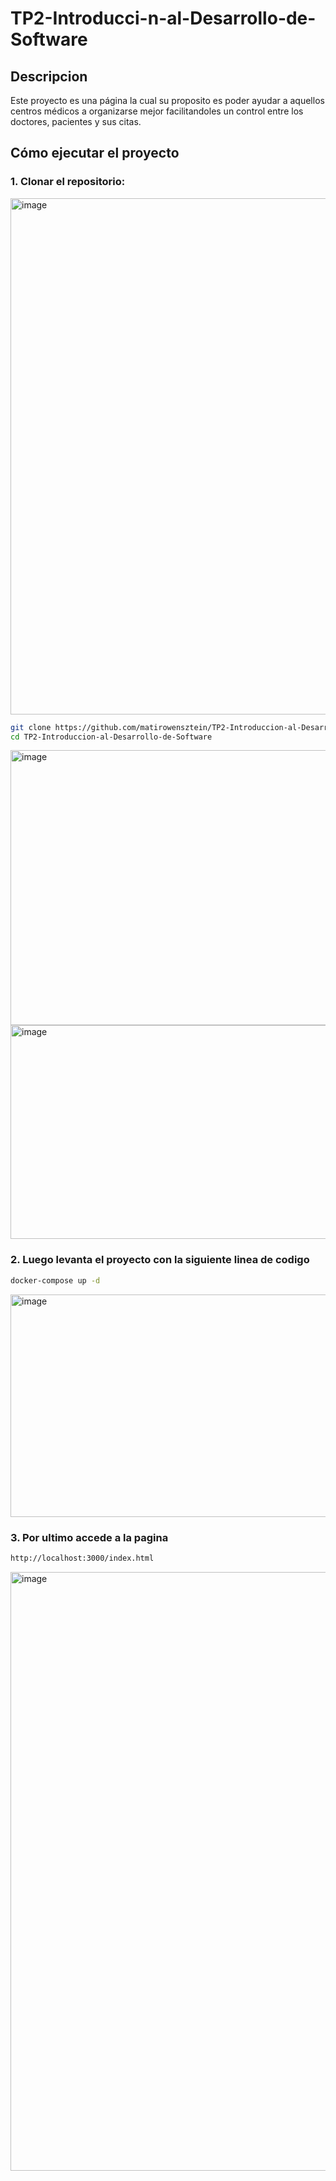 # TP2-Introducci-n-al-Desarrollo-de-Software

## Descripcion
  Este proyecto es una página la cual su proposito es poder ayudar a aquellos centros médicos a organizarse mejor facilitandoles un control entre los doctores, pacientes y sus citas.

## Cómo ejecutar el proyecto

### 1. Clonar el repositorio:
<img width="1626" height="826" alt="image" src="https://github.com/user-attachments/assets/0f9e294b-dd66-4789-a33c-ed4738c0868f" />

  ```bash
  git clone https://github.com/matirowensztein/TP2-Introduccion-al-Desarrollo-de-Software.git
  cd TP2-Introduccion-al-Desarrollo-de-Software
  ```
  <img width="1576" height="440" alt="image" src="https://github.com/user-attachments/assets/f881f653-7f6a-4e77-9721-8493f0199f0c" />
  <img width="1530" height="342" alt="image" src="https://github.com/user-attachments/assets/fc6ac182-7d09-4695-9620-893500ffb30b" />




### 2. Luego levanta el proyecto con la siguiente linea de codigo
  ```bash
  docker-compose up -d
  ```
  <img width="1587" height="356" alt="image" src="https://github.com/user-attachments/assets/84768b43-ad98-4264-8a96-a36b5e2ad1ef" />


  
### 3. Por ultimo accede a la pagina

  ```bash
  http://localhost:3000/index.html
  ```
  <img width="1915" height="958" alt="image" src="https://github.com/user-attachments/assets/7e743c4a-4f4b-40a3-992e-8d130fe00d15" />
